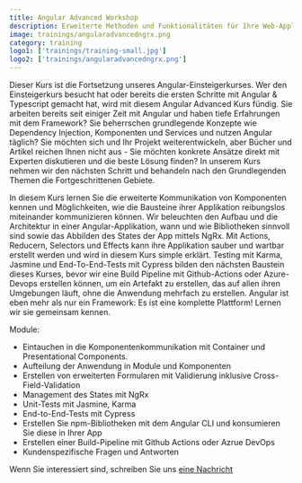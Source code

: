 ```yaml
---
title: Angular Advanced Workshop
description: Erweiterte Methoden und Funktionalitäten für Ihre Web-Applikation mit Angular, NgRx und Co.
image: trainings/angularadvancedngrx.png
category: training
logo1: ['trainings/training-small.jpg']
logo2: ['trainings/angularadvancedngrx.png']
---
```


Dieser Kurs ist die Fortsetzung unseres Angular-Einsteigerkurses. Wer den Einsteigerkurs besucht hat oder bereits die ersten Schritte mit Angular & Typescript gemacht hat, wird mit diesem Angular Advanced Kurs fündig.
Sie arbeiten bereits seit einiger Zeit mit Angular und haben tiefe Erfahrungen mit dem Framework? Sie beherrschen grundlegende Konzepte wie Dependency Injection, Komponenten und Services und nutzen Angular täglich? Sie möchten sich und Ihr Projekt weiterentwickeln, aber Bücher und Artikel reichen Ihnen nicht aus - Sie möchten konkrete Ansätze direkt mit Experten diskutieren und die beste Lösung finden? In unserem Kurs nehmen wir den nächsten Schritt und behandeln nach den Grundlegenden Themen die Fortgeschrittenen Gebiete.

In diesem Kurs lernen Sie die erweiterte Kommunikation von Komponenten kennen und Möglichkeiten, wie die Bausteine ihrer Applikation reibungslos miteinander kommunizieren können. Wir beleuchten den Aufbau und die Architektur in einer Angular-Applikation, wann und wie Bibliotheken sinnvoll sind sowie das Abbilden des States der App mittels NgRx. Mit Actions, Reducern, Selectors und Effects kann ihre Applikation sauber und wartbar erstellt werden und wird in diesem Kurs simple erklärt.
Testing mit Karma, Jasmine und End-To-End-Tests mit Cypress bilden den nächsten Baustein dieses Kurses, bevor wir eine Build Pipeline mit Github-Actions oder Azure-Devops erstellen können, um ein Artefakt zu erstellen, das auf allen ihren Umgebungen läuft, ohne die Anwendung mehrfach zu erstellen. Angular ist eben mehr als nur ein Framework: Es ist eine komplette Plattform! Lernen wir sie gemeinsam kennen.

Module:

- Eintauchen in die Komponentenkommunikation mit Container und Presentational Components.
- Aufteilung der Anwendung in Module und Komponenten
- Erstellen von erweiterten Formularen mit Validierung inklusive Cross-Field-Validation
- Management des States mit NgRx
- Unit-Tests mit Jasmine, Karma
- End-to-End-Tests mit Cypress
- Erstellen Sie npm-Bibliotheken mit dem Angular CLI und konsumieren Sie diese in Ihrer App
- Erstellen einer Build-Pipeline mit Github Actions oder Azrue DevOps
- Kundenspezifische Fragen und Antworten

Wenn Sie interessiert sind, schreiben Sie uns [eine Nachricht](#contact)
